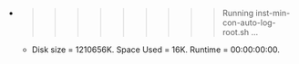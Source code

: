 * >>>>>>>>> Running inst-min-con-auto-log-root.sh ...
  * Disk size = 1210656K. Space Used = 16K. Runtime = 00:00:00:00.
